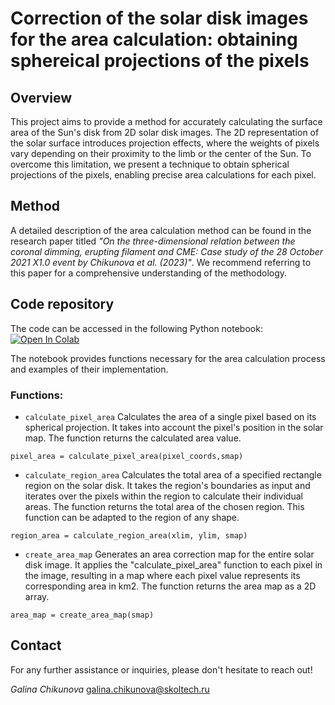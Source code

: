 # Correction of the solar disk images for the area calculation: obtaining sphereical projections of the pixels

## Overview

This project aims to provide a method for accurately calculating the surface area of the Sun's disk from 2D solar disk images. The 2D representation of the solar surface introduces projection effects, where the weights of pixels vary depending on their proximity to the limb or the center of the Sun. To overcome this limitation, we present a technique to obtain spherical projections of the pixels, enabling precise area calculations for each pixel.

## Method

A detailed description of the area calculation method can be found in the research paper titled *"On the three-dimensional relation between the coronal dimming,
erupting filament and CME: Case study of the 28 October 2021 X1.0 event by Chikunova et al. (2023)"*. We recommend referring to this paper for a comprehensive understanding of the methodology.

## Code repository
The code can be accessed in the following Python notebook:
 [![Open In Colab](https://colab.research.google.com/assets/colab-badge.svg)](https://colab.research.google.com/github/Chigaga/area_calculation/blob/main/area_calculation.ipynb)
 
The notebook provides functions necessary for the area calculation process and examples of their implementation.

### Functions:
- `calculate_pixel_area`
Calculates the area of a single pixel based on its spherical projection. It takes into account the pixel's position in the solar map.  The function returns the calculated area value.
```
pixel_area = calculate_pixel_area(pixel_coords,smap)
```
- `calculate_region_area`
Calculates the total area of a specified rectangle region on the solar disk. It takes the region's boundaries as input and iterates over the pixels within the region to calculate their individual areas. The function returns the total area of the chosen region. This function can be adapted to the region of any shape.
```
region_area = calculate_region_area(xlim, ylim, smap)
```
- `create_area_map`
Generates an area correction map for the entire solar disk image. It applies the "calculate_pixel_area" function to each pixel in the image, resulting in a map where each pixel value represents its corresponding area in km2. The function returns the area map as a 2D array.
```
area_map = create_area_map(smap)
```


## Contact
For any further assistance or inquiries, please don't hesitate to reach out!

*Galina Chikunova*
galina.chikunova@skoltech.ru

